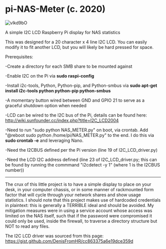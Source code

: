 # pi-NAS-Meter (c. 2020)
![vlkd9bO](https://github.com/user-attachments/assets/680efa4e-fba7-4526-ad42-e2cb0cdefccf)

A simple I2C LCD Raspberry Pi display for NAS statistics

This was designed for a 20 character x 4 line I2C LCD. You can easily modify it to fit another LCD, but you will likely be hard pressed for space.

Prerequisites:

-Create a directory for each SMB share to be mounted against

-Enable I2C on the Pi via **sudo raspi-config**

-Install i2c-tools, Python, Python-pip, and Python-smbus via **sudo apt-get install i2c-tools python python-pip python-smbus**

-A momentary button wired between GND and GPIO 21 to serve as a graceful shutdown option when needed

-LCD can be wired to the I2C bus of the Pi, details can be found here: http://wiki.sunfounder.cc/index.php?title=I2C_LCD2004

-Need to run "sudo python NAS_METER.py" on boot, via crontab. Add "@reboot sudo python /home/pi/NAS_METER.py" to the end. I do this via **sudo crontab -e** and leveraging Nano.

-Need the I2CBUS defined per the Pi version (line 19 of I2C_LCD_driver.py)

-Need the LCD I2C address defined (line 23 of I2C_LCD_driver.py; this can be found by running the commmand "i2cdetect -y 1" (where 1 is the I2CBUS number))

-----------------------------------------------------------------------------

The crux of this little project is to have a simple display to place on your desk, in your computer chassis, or in some manner of rackmounted form factor that will cycle through your network shares and show usage statistics. I should note that this project makes use of hardcoded credentials in plaintext: this is generally a TERRIBLE ideal and should be avoided. My mitigation measures were in using a service account whose access was limited on the NAS itself, such that if the password were compromised it could only be used, inside the firewall, to traverse a directory structure but NOT to read any files.

The I2C LCD driver was sourced from this page: https://gist.github.com/DenisFromHR/cc863375a6e19dce359d

